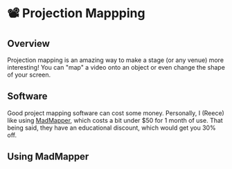# 📽️ Projection Mappping

## Overview

Projection mapping is an amazing way to make a stage (or any venue) more interesting! You can "map" a video onto an object or even change the shape of your screen.&#x20;

## Software

Good project mapping software can cost some money. Personally, I (Reece) like using [MadMapper](https://madmapper.com/madmapper/software), which costs a bit under $50 for 1 month of use. That being said, they have an educational discount, which would get you 30% off.

## Using MadMapper

